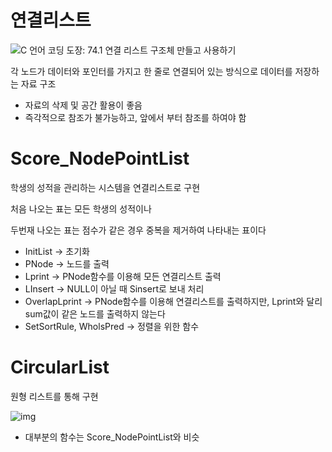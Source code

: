 # 연결리스트



![C 언어 코딩 도장: 74.1 연결 리스트 구조체 만들고 사용하기](https://dojang.io/pluginfile.php/709/mod_page/content/20/unit74-3.png)

각 노드가 데이터와 포인터를 가지고 한 줄로 연결되어 있는 방식으로 데이터를 저장하는 자료 구조

- 자료의 삭제 및 공간 활용이 좋음
- 즉각적으로 참조가 불가능하고, 앞에서 부터 참조를 하여야 함

# Score_NodePointList

학생의 성적을 관리하는 시스템을 연결리스트로 구현

처음 나오는 표는 모든 학생의 성적이나

두번재 나오는 표는 점수가 같은 경우 중복을 제거하여 나타내는 표이다

- InitList -> 초기화
-  PNode -> 노드를 출력
- Lprint -> PNode함수를 이용해 모든 연결리스트 출력
- LInsert -> NULL이 아닐 때 Sinsert로 보내 처리
- OverlapLprint -> PNode함수를 이용해 연결리스트를 출력하지만, Lprint와 달리 sum값이 같은 노드를 출력하지 않는다
- SetSortRule, WholsPred -> 정렬을 위한 함수

# CircularList

원형 리스트를 통해 구현

![img](https://t1.daumcdn.net/cfile/tistory/23452E44534C189303)



- 대부분의 함수는 Score_NodePointList와 비슷

